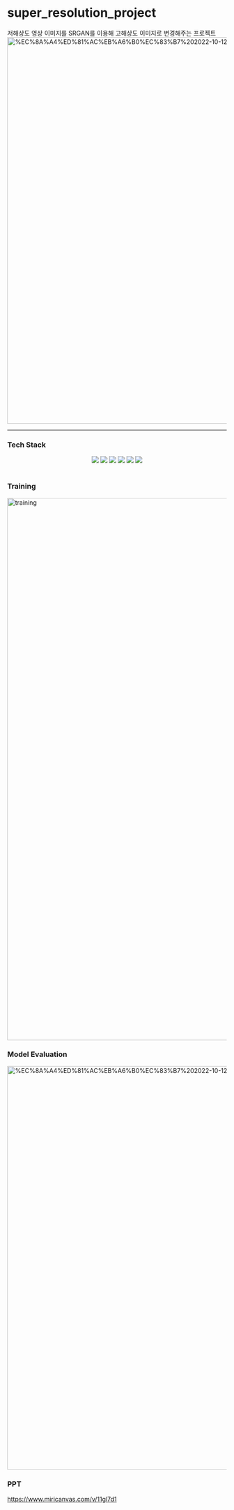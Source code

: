 # super_resolution_project
저해상도 영상 이미지를 SRGAN를 이용해 고해상도 이미지로 변경해주는 프로젝트 
<img width="886" alt="%EC%8A%A4%ED%81%AC%EB%A6%B0%EC%83%B7%202022-10-12%20%EC%98%A4%ED%9B%84%203 33 17" src="https://user-images.githubusercontent.com/59727077/195268662-11e59572-1b47-4420-aee1-3baeaadddb50.png">

<Hr>
  
### Tech Stack
<div align =center> 
  <img src="https://img.shields.io/badge/Python-3776AB?style=for-the-badge&logo=Python&logoColor=white">
  <img src="https://img.shields.io/badge/Tensorflow-FF6F00?style=for-the-badge&logo=Tensorflow&logoColor=white"/>
  <img src="https://img.shields.io/badge/Keras-D00000?style=for-the-badge&logo=Keras&logoColor=white"/>
  <img src="https://img.shields.io/badge/NumPy-013243?style=for-the-badge&logo=NumPy&logoColor=white">
  <img src="https://img.shields.io/badge/OpenCV-5C3EE8?style=for-the-badge&logo=OpenCV&logoColor=white">
  <img src="https://img.shields.io/badge/Selenium-43B02A?style=for-the-badge&logo=Selenium&logoColor=white">
</div>
<br>

### Training
<img width="1243" alt="training" src="https://user-images.githubusercontent.com/59727077/195264165-f387a71d-92ea-47e1-b381-ab4777e76271.png">
<br>
  
### Model Evaluation
<img width="925" alt="%EC%8A%A4%ED%81%AC%EB%A6%B0%EC%83%B7%202022-10-12%20%EC%98%A4%ED%9B%84%202 48 54" src="https://user-images.githubusercontent.com/59727077/195264342-38fb67d6-2381-4259-932a-f9788bd83c82.png">
<br>
  
### PPT
https://www.miricanvas.com/v/11gl7d1
<br>
